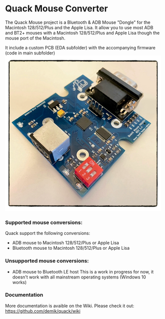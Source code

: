 # Quack Mouse Converter

The Quack Mouse project is a Bluetooth & ADB Mouse "Dongle" for the Macintosh 128/512/Plus and the Apple Lisa. It allow you to use most ADB and BT2+ mouses with a Macintosh 128/512/Plus and Apple Lisa though the mouse port of the Macintosh.

It include a custom PCB (EDA subfolder) with the accompanying firmware (code in main subfolder)
![Board](https://raw.githubusercontent.com/demik/quack/master/Images/board.png)

### Supported mouse conversions:

Quack support the following conversions:
- ADB mouse to Macintosh 128/512/Plus or Apple Lisa
- Bluetooth mouse to Macintosh 128/512/Plus or Apple Lisa

### Unsupported mouse conversions:

- ADB mouse to Bluetooth LE host
This is a work in progress for now, it doesn't work with all mainstream operating systems (Windows 10 works)

### Documentation

More documentation is avaible on the Wiki. Please check it out: https://github.com/demik/quack/wiki
